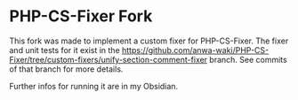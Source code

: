 # PHP-CS-Fixer Fork

This fork was made to implement a custom fixer for PHP-CS-Fixer.
The fixer and unit tests for it exist in the https://github.com/anwa-waki/PHP-CS-Fixer/tree/custom-fixers/unify-section-comment-fixer branch. See commits of that branch for more details.

Further infos for running it are in my Obsidian.
